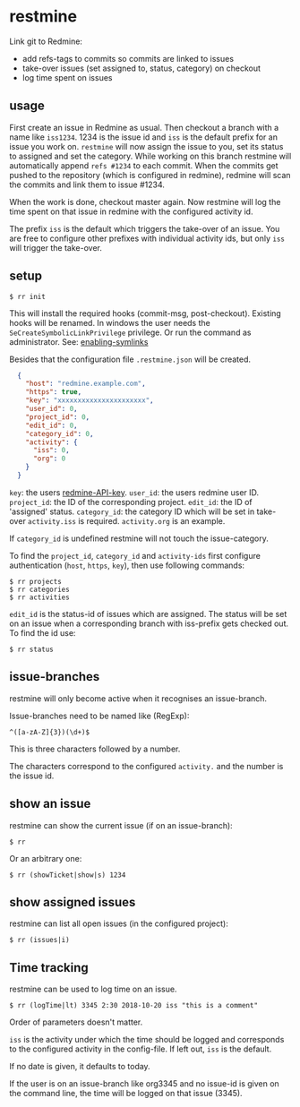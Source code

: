 # restmine

Link git to Redmine:

* add refs-tags to commits so commits are linked to issues
* take-over issues (set assigned to, status, category) on checkout
* log time spent on issues


## usage

First create an issue in Redmine as usual. Then checkout a branch with a name
like `iss1234`. 1234 is the issue id and `iss` is the default prefix for an
issue you work on. `restmine` will now assign the issue to you, set its status
to assigned and set the category. While working on this branch restmine will
automatically append `refs #1234` to each commit. When the commits get pushed
to the repository (which is configured in redmine), redmine will scan the
commits and link them to issue #1234.

When the work is done, checkout master again. Now restmine will log the time
spent on that issue in redmine with the configured activity id.


The prefix `iss` is the default which triggers the take-over of an issue. You
are free to configure other prefixes with individual activity ids, but only
`iss` will trigger the take-over.


## setup

    $ rr init

This will install the required hooks (commit-msg, post-checkout). Existing
hooks will be renamed. In windows the user needs the
`SeCreateSymbolicLinkPrivilege` privilege. Or run the command as administrator.
See: [enabling-symlinks](https://ember-cli.com/user-guide/#enabling-symlinks)

Besides that the configuration file `.restmine.json` will be created.

``` json
  {
    "host": "redmine.example.com",
    "https": true,
    "key": "xxxxxxxxxxxxxxxxxxxxxx",
    "user_id": 0,
    "project_id": 0,
    "edit_id": 0,
    "category_id": 0,
    "activity": {
      "iss": 0,
      "org": 0
    }
  }
```

`key`: the users [redmine-API-key](http://www.redmine.org/projects/redmine/wiki/Rest_api#Authentication).
`user_id`: the users redmine user ID.
`project_id`: the ID of the corresponding project.
`edit_id`: the ID of 'assigned' status.
`category_id`: the category ID which will be set in take-over
`activity.iss` is required. `activity.org` is an example.

If `category_id` is undefined restmine will not touch the issue-category.

To find the `project_id`, `category_id` and `activity-ids` first configure
authentication (`host`, `https`, `key`), then use following commands:

    $ rr projects
    $ rr categories
    $ rr activities

`edit_id` is the status-id of issues which are assigned. The status will be set
on an issue when a corresponding branch with iss-prefix gets checked out. To
find the id use:

    $ rr status


## issue-branches

restmine will only become active when it recognises an issue-branch.

Issue-branches need to be named like (RegExp):

    ^([a-zA-Z]{3})(\d+)$

This is three characters followed by a number.

The characters correspond to the configured `activity.`
and the number is the issue id.

## show an issue

restmine can show the current issue (if on an issue-branch):

    $ rr

Or an arbitrary one:

    $ rr (showTicket|show|s) 1234

## show assigned issues

restmine can list all open issues (in the configured project):

    $ rr (issues|i)

## Time tracking

restmine can be used to log time on an issue.

    $ rr (logTime|lt) 3345 2:30 2018-10-20 iss "this is a comment"

Order of parameters doesn't matter.

`iss` is the activity under which the time should be logged and corresponds to
the configured activity in the config-file. If left out, `iss` is the default.

If no date is given, it defaults to today.

If the user is on an issue-branch like org3345 and no issue-id is given
on the command line, the time will be logged on that issue (3345).
